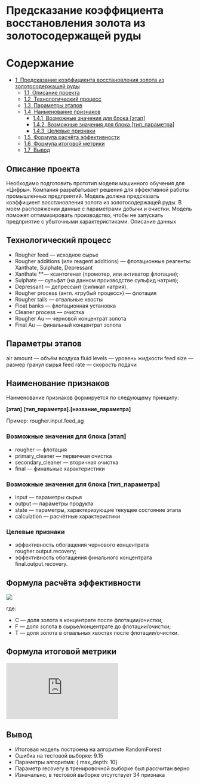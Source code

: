 # Предсказание коэффициента восстановления золота из золотосодержащей руды
<h1>Содержание<span class="tocSkip"></span></h1>
<div class="toc"><ul class="toc-item"><li><span><a href="#Предсказание-коэффициента-восстановления-золота-из-золотосодержащей-руды" data-toc-modified-id="Предсказание-коэффициента-восстановления-золота-из-золотосодержащей-руды-1"><span class="toc-item-num">1&nbsp;&nbsp;</span>Предсказание коэффициента восстановления золота из золотосодержащей руды</a></span><ul class="toc-item"><li><span><a href="#Описание-проекта" data-toc-modified-id="Описание-проекта-1.1"><span class="toc-item-num">1.1&nbsp;&nbsp;</span>Описание проекта</a></span></li><li><span><a href="#Технологический-процесс" data-toc-modified-id="Технологический-процесс-1.2"><span class="toc-item-num">1.2&nbsp;&nbsp;</span>Технологический процесс</a></span></li><li><span><a href="#Параметры-этапов" data-toc-modified-id="Параметры-этапов-1.3"><span class="toc-item-num">1.3&nbsp;&nbsp;</span>Параметры этапов</a></span></li><li><span><a href="#Наименование-признаков" data-toc-modified-id="Наименование-признаков-1.4"><span class="toc-item-num">1.4&nbsp;&nbsp;</span>Наименование признаков</a></span><ul class="toc-item"><li><span><a href="#Возможные-значения-для-блока-[этап]" data-toc-modified-id="Возможные-значения-для-блока-[этап]-1.4.1"><span class="toc-item-num">1.4.1&nbsp;&nbsp;</span>Возможные значения для блока [этап]</a></span></li><li><span><a href="#Возможные-значения-для-блока-[тип_параметра]" data-toc-modified-id="Возможные-значения-для-блока-[тип_параметра]-1.4.2"><span class="toc-item-num">1.4.2&nbsp;&nbsp;</span>Возможные значения для блока [тип_параметра]</a></span></li><li><span><a href="#Целевые-признаки" data-toc-modified-id="Целевые-признаки-1.4.3"><span class="toc-item-num">1.4.3&nbsp;&nbsp;</span>Целевые признаки</a></span></li></ul></li><li><span><a href="#Формула-расчёта-эффективности" data-toc-modified-id="Формула-расчёта-эффективности-1.5"><span class="toc-item-num">1.5&nbsp;&nbsp;</span>Формула расчёта эффективности</a></span></li><li><span><a href="#Формула-итоговой-метрики" data-toc-modified-id="Формула-итоговой-метрики-1.6"><span class="toc-item-num">1.6&nbsp;&nbsp;</span>Формула итоговой метрики</a></span></li><li><span><a href="#Вывод" data-toc-modified-id="Вывод-1.7"><span class="toc-item-num">1.7&nbsp;&nbsp;</span>Вывод</a></span></li></ul></li></ul></div>



## Описание проекта
Необходимо подготовить прототип модели машинного обучения для «Цифры». Компания разрабатывает решения для эффективной работы промышленных предприятий.
Модель должна предсказать коэффициент восстановления золота из золотосодержащей руды. В моем распоряжении данные с параметрами добычи и очистки.
Модель поможет оптимизировать производство, чтобы не запускать предприятие с убыточными характеристиками.
Описание данных

## Технологический процесс
- Rougher feed — исходное сырье
- Rougher additions (или reagent additions) — флотационные реагенты: Xanthate, Sulphate, Depressant
- Xanthate **— ксантогенат (промотер, или активатор флотации);
- Sulphate — сульфат (на данном производстве сульфид натрия);
- Depressant — депрессант (силикат натрия).
- Rougher process (англ. «грубый процесс») — флотация
- Rougher tails — отвальные хвосты
- Float banks — флотационная установка
- Cleaner process — очистка
- Rougher Au — черновой концентрат золота
- Final Au — финальный концентрат золота  


## Параметры этапов
air amount — объём воздуха
fluid levels — уровень жидкости
feed size — размер гранул сырья
feed rate — скорость подачи  


## Наименование признаков

Наименование признаков формируется по следующему принципу:  

__[этап].[тип_параметра].[название_параметра]__  

Пример: rougher.input.feed_ag

### Возможные значения для блока [этап]
- rougher — флотация
- primary_cleaner — первичная очистка
- secondary_cleaner — вторичная очистка
- final — финальные характеристики  


### Возможные значения для блока [тип_параметра]
- input — параметры сырья
- output — параметры продукта
- state — параметры, характеризующие текущее состояние этапа
- calculation — расчётные характеристики

### Целевые признаки
- эффективность обогащения чернового концентрата rougher.output.recovery;
- эффективность обогащения финального концентрата final.output.recovery.

## Формула расчёта эффективности 

![](http://latex.codecogs.com/gif.latex?\dpi{110}&space;\bg_white&space;Recovery&space;=&space;\frac{C\times(F&space;-&space;T)}{F\times(C&space;-&space;T)}&space;*&space;100\%)

где:
 - C — доля золота в концентрате после флотации/очистки;
 - F — доля золота в сырье/концентрате до флотации/очистки;
 - T — доля золота в отвальных хвостах после флотации/очистки.
 
 ## Формула итоговой метрики
 ![](http://latex.codecogs.com/gif.latex?%5Cdpi%7B110%7D%20%5Cbg_white%20final-%20sMAPE%20=%2025%5C%25%20%5Ctimes%20sMAPE(rougher)%20&plus;%2075%5C%25%20%5Ctimes%20sMAPE(final)%20)
 
 
## Вывод
- Итоговая модель построена на алгоритме RandomForest
- Ошибка на тестовой выборке: 9.15
- Параметры алгоритма: { max_depth: 10}
- Параметр recovery в тренировочной выборке был рассчитан верно
- Изначально, в тестовой выборке отсутствует 34 признака
